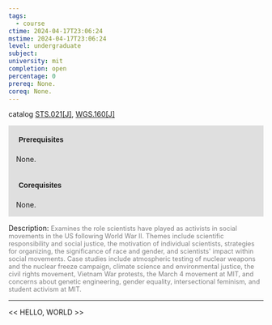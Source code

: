 ```yaml
---
tags:
  - course
ctime: 2024-04-17T23:06:24
mstime: 2024-04-17T23:06:24
level: undergraduate
subject: 
university: mit
completion: open
percentage: 0
prereq: None.
coreq: None.
---
```


catalog [STS.021[J]](http://student.mit.edu/catalog/mSTSa.html#STS.021), [WGS.160[J]](http://student.mit.edu/catalog/mWGSa.html#WGS.160)

<span style="display: block; padding: 15px; background-color: rgb(100, 100, 100, 0.2);"><font id="m_prereq4185_0" style="display: block; font-family: Arial, sans-serif; font-weight: bold; padding: 5px">Prerequisites</font><br><span id="prereq4185_0">None.</span></span>
<span style="display: block; padding: 15px; background-color: rgb(100, 100, 100, 0.2);"><font id="m_coreq4185_0" style="display: block; font-family: Arial, sans-serif; font-weight: bold; padding: 5px">Corequisites</font><br><span id="coreq4185_0">None.</span></span>

<font style="">Description:</font>
<font style="color: grey; font-size: 0.8rem;">Examines the role scientists have played as activists in social movements in the US following World War II. Themes include scientific responsibility and social justice, the motivation of individual scientists, strategies for organizing, the significance of race and gender, and scientists' impact within social movements. Case studies include atmospheric testing of nuclear weapons and the nuclear freeze campaign, climate science and environmental justice, the civil rights movement, Vietnam War protests, the March 4 movement at MIT, and concerns about genetic engineering, gender equality, intersectional feminism, and student activism at MIT.</font>



---

<< HELLO, WORLD >>
